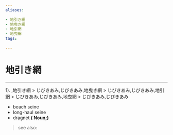 ```yaml
---
aliases:
    
- 地引き網
- 地曳き網
- 地引網
- 地曳網
tags:
    
---
```


# 地引き網
---
1).
,地引き網 > じびきあみ,じびきあみ,地曳き網 > じびきあみ,じびきあみ,地引網 > じびきあみ,じびきあみ,地曳網 > じびきあみ,じびきあみ

- beach seine
- long-haul seine
- dragnet
**( Noun;)**
> see also: 
            